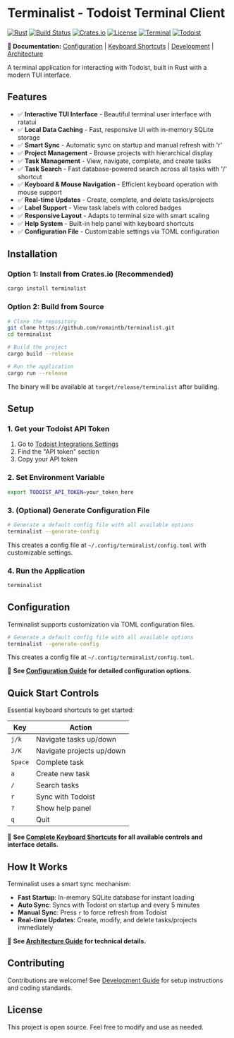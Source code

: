 # Terminalist - Todoist Terminal Client

[![Rust](https://img.shields.io/badge/rust-1.78%2B-orange.svg)](https://www.rust-lang.org)
[![Build Status](https://github.com/romaintb/terminalist/workflows/CI/badge.svg)](https://github.com/romaintb/terminalist/actions)
[![Crates.io](https://img.shields.io/crates/v/terminalist.svg)](https://crates.io/crates/terminalist)
[![License](https://img.shields.io/badge/license-MIT-blue.svg)](LICENSE)
[![Terminal](https://img.shields.io/badge/terminal-TUI-brightgreen.svg)](https://github.com/romaintb/terminalist)
[![Todoist](https://img.shields.io/badge/Todoist-API-red.svg)](https://developer.todoist.com)

**📖 Documentation:** [Configuration](docs/CONFIGURATION.md) | [Keyboard Shortcuts](docs/KEYBOARD_SHORTCUTS.md) | [Development](docs/DEVELOPMENT.md) | [Architecture](docs/ARCHITECTURE.md)

A terminal application for interacting with Todoist, built in Rust with a modern TUI interface.

## Features

- ✅ **Interactive TUI Interface** - Beautiful terminal user interface with ratatui
- ✅ **Local Data Caching** - Fast, responsive UI with in-memory SQLite storage
- ✅ **Smart Sync** - Automatic sync on startup and manual refresh with 'r'
- ✅ **Project Management** - Browse projects with hierarchical display
- ✅ **Task Management** - View, navigate, complete, and create tasks
- ✅ **Task Search** - Fast database-powered search across all tasks with '/' shortcut
- ✅ **Keyboard & Mouse Navigation** - Efficient keyboard operation with mouse support
- ✅ **Real-time Updates** - Create, complete, and delete tasks/projects
- ✅ **Label Support** - View task labels with colored badges
- ✅ **Responsive Layout** - Adapts to terminal size with smart scaling
- ✅ **Help System** - Built-in help panel with keyboard shortcuts
- ✅ **Configuration File** - Customizable settings via TOML configuration

## Installation

### Option 1: Install from Crates.io (Recommended)

```bash
cargo install terminalist
```

### Option 2: Build from Source

```bash
# Clone the repository
git clone https://github.com/romaintb/terminalist.git
cd terminalist

# Build the project
cargo build --release

# Run the application
cargo run --release
```

The binary will be available at `target/release/terminalist` after building.

## Setup

### 1. Get your Todoist API Token

1. Go to [Todoist Integrations Settings](https://todoist.com/prefs/integrations)
2. Find the "API token" section
3. Copy your API token

### 2. Set Environment Variable

```bash
export TODOIST_API_TOKEN=your_token_here
```

### 3. (Optional) Generate Configuration File

```bash
# Generate a default config file with all available options
terminalist --generate-config
```

This creates a config file at `~/.config/terminalist/config.toml` with customizable settings.

### 4. Run the Application

```bash
terminalist
```

## Configuration

Terminalist supports customization via TOML configuration files.

```bash
# Generate a default config file with all available options
terminalist --generate-config
```

This creates a config file at `~/.config/terminalist/config.toml`.

📖 **See [Configuration Guide](docs/CONFIGURATION.md) for detailed configuration options.**

## Quick Start Controls

Essential keyboard shortcuts to get started:

| Key | Action |
|-----|--------|
| `j/k` | Navigate tasks up/down |
| `J/K` | Navigate projects up/down |
| `Space` | Complete task |
| `a` | Create new task |
| `/` | Search tasks |
| `r` | Sync with Todoist |
| `?` | Show help panel |
| `q` | Quit |

📖 **See [Complete Keyboard Shortcuts](docs/KEYBOARD_SHORTCUTS.md) for all available controls and interface details.**

## How It Works

Terminalist uses a smart sync mechanism:
- **Fast Startup**: In-memory SQLite database for instant loading
- **Auto Sync**: Syncs with Todoist on startup and every 5 minutes
- **Manual Sync**: Press `r` to force refresh from Todoist
- **Real-time Updates**: Create, modify, and delete tasks/projects immediately

📖 **See [Architecture Guide](docs/ARCHITECTURE.md) for technical details.**

## Contributing

Contributions are welcome! See [Development Guide](docs/DEVELOPMENT.md) for setup instructions and coding standards.

## License

This project is open source. Feel free to modify and use as needed.
